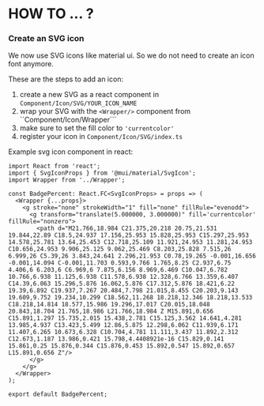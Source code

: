 # HOW TO ... ?

### Create an SVG icon

We now use SVG icons like material ui. So we do not need to create an icon font anymore.

These are the steps to add an icon:

1. create a new SVG as a react component in `Component/Icon/SVG/YOUR_ICON_NAME`
2. wrap your SVG with the `<Wrapper/>` component from ``Component/Icon/Wrapper```
3. make sure to set the fill color to `'currentcolor'`
4. register your icon in `Component/Icon/SVG/index.ts`

Example svg icon component in react:

```
import React from 'react';
import { SvgIconProps } from '@mui/material/SvgIcon';
import Wrapper from '../Wrapper';

const BadgePercent: React.FC<SvgIconProps> = props => (
  <Wrapper {...props}>
    <g stroke="none" strokeWidth="1" fill="none" fillRule="evenodd">
      <g transform="translate(5.000000, 3.000000)" fill='currentcolor' fillRule="nonzero">
        <path d="M21.766,18.984 C21.375,20.218 20.75,21.531 19.844,22.89 C18.5,24.937 17.156,25.953 15.828,25.953 C15.297,25.953 14.578,25.781 13.64,25.453 C12.718,25.109 11.921,24.953 11.281,24.953 C10.656,24.953 9.906,25.125 9.062,25.469 C8.203,25.828 7.515,26 6.999,26 C5.39,26 3.843,24.641 2.296,21.953 C0.78,19.265 -0.001,16.656 -0.001,14.094 C-0.001,11.703 0.593,9.766 1.765,8.25 C2.937,6.75 4.406,6 6.203,6 C6.969,6 7.875,6.156 8.969,6.469 C10.047,6.782 10.766,6.938 11.125,6.938 C11.578,6.938 12.328,6.766 13.359,6.407 C14.39,6.063 15.296,5.876 16.062,5.876 C17.312,5.876 18.421,6.22 19.39,6.892 C19.937,7.267 20.484,7.798 21.015,8.455 C20.203,9.143 19.609,9.752 19.234,10.299 C18.562,11.268 18.218,12.346 18.218,13.533 C18.218,14.814 18.577,15.986 19.296,17.017 C20.015,18.048 20.843,18.704 21.765,18.986 L21.766,18.984 Z M15.891,0.656 C15.891,1.297 15.735,2.015 15.438,2.781 C15.125,3.562 14.641,4.281 13.985,4.937 C13.423,5.499 12.86,5.875 12.298,6.062 C11.939,6.171 11.407,6.265 10.673,6.328 C10.704,4.781 11.111,3.437 11.892,2.312 C12.673,1.187 13.986,0.421 15.798,4.4408921e-16 C15.829,0.141 15.861,0.25 15.876,0.344 C15.876,0.453 15.892,0.547 15.892,0.657 L15.891,0.656 Z"/>
      </g>
    </g>
  </Wrapper>
);

export default BadgePercent;
```

